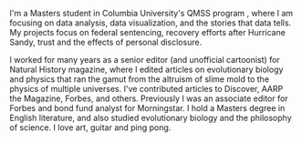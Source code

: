I'm a Masters student in Columbia University's QMSS program , where I am focusing on data analysis, data visualization, and the stories that data tells. My projects focus on federal sentencing, recovery efforts after Hurricane Sandy, trust and the effects of personal disclosure.

I worked for many years as a senior editor (and unofficial cartoonist) for Natural History magazine, where I edited articles on evolutionary biology and physics that ran the gamut from the altruism of slime mold to the physics of multiple universes. I've contributed articles to Discover, AARP the Magazine, Forbes, and others. Previously I was an associate editor for Forbes and bond fund analyst for Morningstar. I hold a Masters degree in English literature, and also studied evolutionary biology and the philosophy of science. I love art, guitar and ping pong.  
